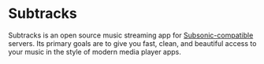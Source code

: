 # Subtracks
Subtracks is an open source music streaming app for [Subsonic-compatible](http://www.subsonic.org/pages/api.jsp) servers.  Its primary goals are to give you fast, clean, and beautiful access to your music in the style of modern media player apps.
